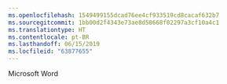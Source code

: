 ```yaml
---
ms.openlocfilehash: 1549499155dcad76ee4cf933519cd8cacaf632b7
ms.sourcegitcommit: 1bb00d2f4343e73ae8d58668f02297a3cf10a4c1
ms.translationtype: HT
ms.contentlocale: pt-BR
ms.lasthandoff: 06/15/2019
ms.locfileid: "63877655"
---
```

Microsoft Word